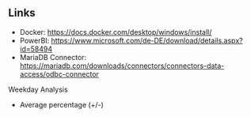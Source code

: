 ## Links

- Docker: https://docs.docker.com/desktop/windows/install/
- PowerBI: https://www.microsoft.com/de-DE/download/details.aspx?id=58494
- MariaDB Connector: https://mariadb.com/downloads/connectors/connectors-data-access/odbc-connector


Weekday Analysis
 - Average percentage (+/-)